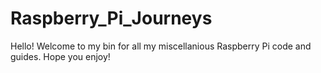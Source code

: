 # Raspberry_Pi_Journeys
Hello! Welcome to my bin for all my miscellanious Raspberry Pi code and guides. Hope you enjoy!
